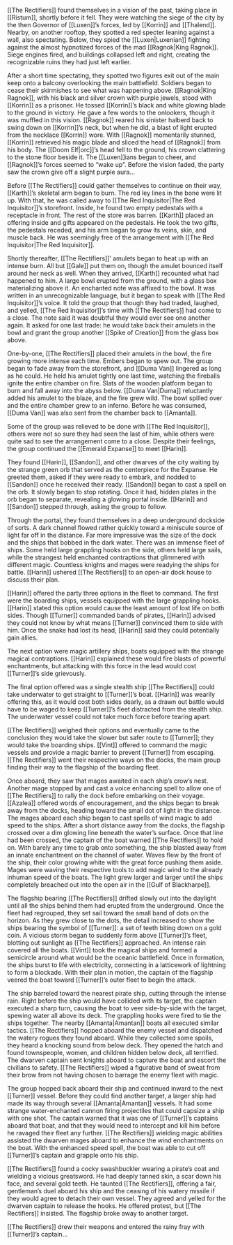 [[The Rectifiers]] found themselves in a vision of the past, taking place in [[Ristum]], shortly before it fell. They were watching the siege of the city by the then Governor of [[Luxen]]’s forces, led by [[Korrin]] and  [[Thalend]]. Nearby, on another rooftop, they spotted a red specter leaning against a wall, also spectating. Below, they spied the [[Luxen|Luxenian]] fighting against the almost hypnotized forces of the mad [[Ragnok|King Ragnok]]. Siege engines fired, and buildings collapsed left and right, creating the recognizable ruins they had just left earlier. 

After a short time spectating, they spotted two figures exit out of the main keep onto a balcony overlooking the main battlefield. Soldiers began to cease their skirmishes to see what was happening above. [[Ragnok|King Ragnok]], with his black and silver crown with purple jewels, stood with [[Korrin]] as a prisoner. He tossed [[Korrin]]’s black and white glowing blade to the ground in victory. He gave a few words to the onlookers, though it was muffled in this vision. [[Ragnok]] reared his sinister halberd back to swing down on [[Korrin]]’s neck, but when he did, a blast of light erupted from the necklace [[Korrin]] wore. With [[Ragnok]] momentarily stunned, [[Korrin]] retrieved his magic blade and sliced the head of [[Ragnok]] from his body. The [[Doom Elf|orc]]’s head fell to the ground, his crown clattering to the stone floor beside it. The [[Luxen]]ians began to cheer, and [[Ragnok]]’s forces seemed to “wake up”. Before the vision faded, the party saw the crown give off a slight purple aura…

Before [[The Rectifiers]] could gather themselves to continue on their way, [[Karth]]’s skeletal arm began to burn. The red ley lines in the bone were lit up. With that, he was called away to [[The Red Inquisitor|The Red Inquisitor]]’s storefront. Inside, he found two empty pedestals with a receptacle in front. The rest of the store was barren. [[Karth]] placed an offering inside and gifts appeared on the pedestals. He took the two gifts, the pedestals receded, and his arm began to grow its veins, skin, and muscle back. He was seemingly free of the arrangement with [[The Red Inquisitor|The Red Inquisitor]]. 

Shortly thereafter, [[The Rectifiers]]’ amulets began to heat up with an intense burn. All but [[Gale]] put them on, though the amulet bounced itself around her neck as well. When they arrived, [[Karth]] recounted what had happened to him. A large bowl erupted from the ground, with a glass box materializing above it. An enchanted note was affixed to the bowl. It was written in an unrecognizable language, but it began to speak with [[The Red Inquisitor]]’s voice. It told the group that though they had traded, laughed, and yelled, [[The Red Inquisitor]]’s time with [[The Rectifiers]] had come to a close. The note said it was doubtful they would ever see one another again. It asked for one last trade: he would take back their amulets in the bowl and grant the group another [[Spike of Creation]] from the glass box above. 

One-by-one, [[The Rectifiers]] placed their amulets in the bowl, the fire growing more intense each time. Embers began to spew out. The group began to fade away from the storefront, and [[Duma Van]] lingered as long as he could. He held his amulet tightly one last time, watching the fireballs ignite the entire chamber on fire. Slats of the wooden platform began to burn and fall away into the abyss below. [[Duma Van|Duma]] reluctantly added his amulet to the blaze, and the fire grew wild. The bowl spilled over and the entire chamber grew to an inferno. Before he was consumed, [[Duma Van]] was also sent from the chamber back to [[Amanta]].

Some of the group was relieved to be done with [[The Red Inquisitor]], others were not so sure they had seen the last of him, while others were quite sad to see the arrangement come to a close. Despite their feelings, the group continued the [[Emerald Expanse]] to meet [[Harin]]. 

They found [[Harin]], [[Sandon]], and other dwarves of the city waiting by the strange green orb that served as the centerpiece for the Expanse. He greeted them, asked if they were ready to embark, and nodded to [[Sandon]] once he received their ready. [[Sandon]] began to cast a spell on the orb. It slowly began to stop rotating. Once it had, hidden plates in the orb began to separate, revealing a glowing portal inside. [[Harin]] and [[Sandon]] stepped through, asking the group to follow. 

Through the portal, they found themselves in a deep underground dockside of sorts. A dark channel flowed rather quickly toward a miniscule source of light far off in the distance. Far more impressive was the size of the dock and the ships that bobbed in the dark water. There was an immense fleet of ships. Some held large grappling hooks on the side, others held large sails, while the strangest held enchanted contraptions that glimmered with different magic. Countless knights and mages were readying the ships for battle. [[Harin]] ushered [[The Rectifiers]] to an open-air dock house to discuss their plan.

[[Harin]] offered the party three options in the fleet to command. The first were the boarding ships, vessels equipped with the large grappling hooks. [[Harin]] stated this option would cause the least amount of lost life on both sides. Though [[Turner]] commanded bands of pirates, [[Harin]] advised they could not know by what means [[Turner]] convinced them to side with him. Once the snake had lost its head, [[Harin]] said they could potentially gain allies. 

The next option were magic artillery ships, boats equipped with the strange magical contraptions. [[Harin]] explained these would fire blasts of powerful enchantments, but attacking with this force in the lead would cost [[Turner]]’s side grievously. 

The final option offered was a single stealth ship [[The Rectifiers]] could take underwater to get straight to [[Turner]]’s boat. [[Harin]] was wearily offering this, as it would cost both sides dearly, as a drawn out battle would have to be waged to keep [[Turner]]’s fleet distracted from the stealth ship. The underwater vessel could not take much force before tearing apart. 

[[The Rectifiers]] weighed their options and eventually came to the conclusion they would take the slower but safer route to [[Turner]]; they would take the boarding ships. [[Vint]] offered to command the magic vessels and provide a magic barrier to prevent [[Turner]] from escaping. [[The Rectifiers]] went their respective ways on the docks, the main group finding their way to the flagship of the boarding fleet. 

Once aboard, they saw that mages awaited in each ship’s crow’s nest. Another mage stopped by and cast a voice enhancing spell to allow one of [[The Rectifiers]] to rally the dock before embarking on their voyage. [[Azalea]] offered words of encouragement, and the ships began to break away from the docks, heading toward the small dot of light in the distance. The mages aboard each ship began to cast spells of wind magic to add speed to the ships. After a short distance away from the docks, the flagship crossed over a dim glowing line beneath the water’s surface. Once that line had been crossed, the captain of the boat warned [[The Rectifiers]] to hold on. With barely any time to grab onto something, the ship blasted away from an innate enchantment on the channel of water. Waves flew by the front of the ship, their color growing white with the great force pushing them aside. Mages were waving their respective tools to add magic wind to the already inhuman speed of the boats. The light grew larger and larger until the ships completely breached out into the open air in the [[Gulf of Blackharpe]]. 

The flagship bearing [[The Rectifiers]] drifted slowly out into the daylight until all the ships behind them had erupted from the underground. Once the fleet had regrouped, they set sail toward the small band of dots on the horizon. As they grew close to the dots, the detail increased to show the ships bearing the symbol of [[Turner]]: a set of teeth biting down on a gold coin. A vicious storm began to suddenly form above [[Turner]]’s fleet, blotting out sunlight as [[The Rectifiers]] approached. An intense rain covered all the boats. [[Vint]] took the magical ships and formed a semicircle around what would be the oceanic battlefield. Once in formation, the ships burst to life with electricity, connecting in a latticework of lightning to form a blockade. With their plan in motion, the captain of the flagship veered the boat toward [[Turner]]’s outer fleet to begin the attack.

The ship barreled toward the nearest pirate ship, cutting through the intense rain. Right before the ship would have collided with its target, the captain executed a sharp turn, causing the boat to veer side-by-side with the target, spewing water all above its deck. The grappling hooks were fired to tie the ships together. The nearby [[Amanta|Amantan]] boats all executed similar tactics. [[The Rectifiers]] hopped aboard the enemy vessel and dispatched the watery rogues they found aboard. While they collected some spoils, they heard a knocking sound from below deck. They opened the hatch and found townspeople, women, and children hidden below deck, all terrified. The dwarven captain sent knights aboard to capture the boat and escort the civilians to safety. [[The Rectifiers]] wiped a figurative band of sweat from their brow from not having chosen to barrage the enemy fleet with magic. 

The group hopped back aboard their ship and continued inward to the next [[Turner]] vessel. Before they could find another target, a larger ship had made its way through several [[Amanta|Amantan]] vessels. It had some strange water-enchanted cannon firing projectiles that could capsize a ship with one shot. The captain warned that it was one of [[Turner]]’s captains aboard that boat, and that they would need to intercept and kill him before he ravaged their fleet any further. [[The Rectifiers]] wielding magic abilities assisted the dwarven mages aboard to enhance the wind enchantments on the boat. With the enhanced speed spell, the boat was able to cut off [[Turner]]’s captain and grapple onto his ship. 

[[The Rectifiers]] found a cocky swashbuckler wearing a pirate’s coat and wielding a vicious greatsword. He had deeply tanned skin, a scar down his face, and several gold teeth. He taunted [[The Rectifiers]], offering a fair, gentleman’s duel aboard his ship and the ceasing of his watery missile if they would agree to detach their own vessel. They agreed and yelled for the dwarven captain to release the hooks. He offered protest, but [[The Rectifiers]] insisted. The flagship broke away to another target.

[[The Rectifiers]] drew their weapons and entered the rainy fray with [[Turner]]’s captain...